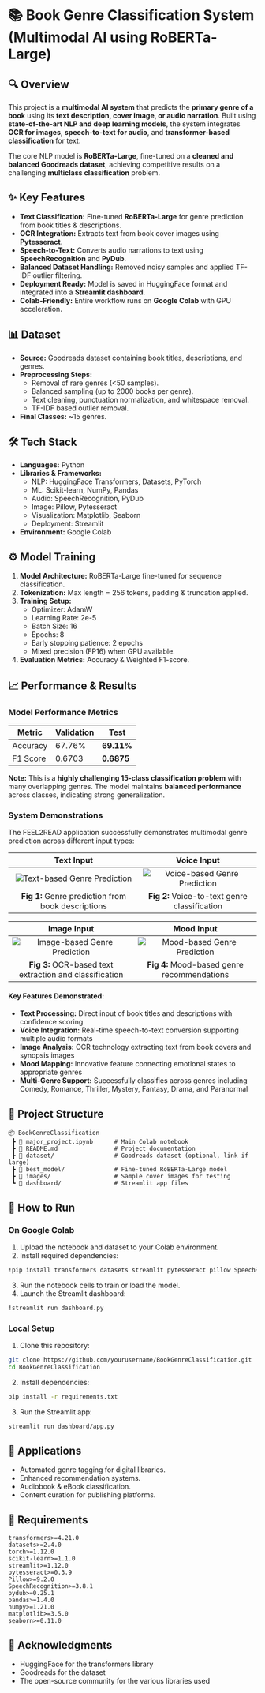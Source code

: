 # 📚 Book Genre Classification System (Multimodal AI using RoBERTa-Large)

## 🔍 Overview
This project is a **multimodal AI system** that predicts the **primary genre of a book** using its **text description, cover image, or audio narration**. Built using **state-of-the-art NLP and deep learning models**, the system integrates **OCR for images**, **speech-to-text for audio**, and **transformer-based classification** for text.

The core NLP model is **RoBERTa-Large**, fine-tuned on a **cleaned and balanced Goodreads dataset**, achieving competitive results on a challenging **multiclass classification** problem.

## ✨ Key Features
* **Text Classification:** Fine-tuned **RoBERTa-Large** for genre prediction from book titles & descriptions.
* **OCR Integration:** Extracts text from book cover images using **Pytesseract**.
* **Speech-to-Text:** Converts audio narrations to text using **SpeechRecognition** and **PyDub**.
* **Balanced Dataset Handling:** Removed noisy samples and applied TF-IDF outlier filtering.
* **Deployment Ready:** Model is saved in HuggingFace format and integrated into a **Streamlit dashboard**.
* **Colab-Friendly:** Entire workflow runs on **Google Colab** with GPU acceleration.

## 📊 Dataset
* **Source:** Goodreads dataset containing book titles, descriptions, and genres.
* **Preprocessing Steps:**
  * Removal of rare genres (<50 samples).
  * Balanced sampling (up to 2000 books per genre).
  * Text cleaning, punctuation normalization, and whitespace removal.
  * TF-IDF based outlier removal.
* **Final Classes:** ~15 genres.

## 🛠 Tech Stack
* **Languages:** Python
* **Libraries & Frameworks:**
  * NLP: HuggingFace Transformers, Datasets, PyTorch
  * ML: Scikit-learn, NumPy, Pandas
  * Audio: SpeechRecognition, PyDub
  * Image: Pillow, Pytesseract
  * Visualization: Matplotlib, Seaborn
  * Deployment: Streamlit
* **Environment:** Google Colab

## ⚙️ Model Training
1. **Model Architecture:** RoBERTa-Large fine-tuned for sequence classification.
2. **Tokenization:** Max length = 256 tokens, padding & truncation applied.
3. **Training Setup:**
   * Optimizer: AdamW
   * Learning Rate: 2e-5
   * Batch Size: 16
   * Epochs: 8
   * Early stopping patience: 2 epochs
   * Mixed precision (FP16) when GPU available.
4. **Evaluation Metrics:** Accuracy & Weighted F1-score.

## 📈 Performance & Results

### Model Performance Metrics
| Metric | Validation | Test |
|--------|------------|------|
| Accuracy | 67.76% | **69.11%** |
| F1 Score | 0.6703 | **0.6875** |

**Note:** This is a **highly challenging 15-class classification problem** with many overlapping genres. The model maintains **balanced performance** across classes, indicating strong generalization.

### System Demonstrations
The FEEL2READ application successfully demonstrates multimodal genre prediction across different input types:

<div align="center">

| Text Input | Voice Input |
|:----------:|:-----------:|
| ![Text-based Genre Prediction](https://github.com/user-attachments/assets/9f9a6835-43c0-4b50-9f61-823d08157084) | ![Voice-based Genre Prediction](https://github.com/user-attachments/assets/2a98eefc-6310-4fce-9818-107586361ce1) |
| **Fig 1:** Genre prediction from book descriptions | **Fig 2:** Voice-to-text genre classification |

| Image Input | Mood Input |
|:-----------:|:----------:|
| ![Image-based Genre Prediction](https://github.com/user-attachments/assets/d53dc514-14e2-4488-b30a-976ef265e9fe) | ![Mood-based Genre Prediction](https://github.com/user-attachments/assets/71ff2b7d-106d-445e-b013-c25aeaafc5b5) |
| **Fig 3:** OCR-based text extraction and classification | **Fig 4:** Mood-based genre recommendations |

</div>

#### Key Features Demonstrated:
- **Text Processing:** Direct input of book titles and descriptions with confidence scoring
- **Voice Integration:** Real-time speech-to-text conversion supporting multiple audio formats  
- **Image Analysis:** OCR technology extracting text from book covers and synopsis images
- **Mood Mapping:** Innovative feature connecting emotional states to appropriate genres
- **Multi-Genre Support:** Successfully classifies across genres including Comedy, Romance, Thriller, Mystery, Fantasy, Drama, and Paranormal

## 📂 Project Structure
```
📦 BookGenreClassification
 ┣ 📜 major_project.ipynb      # Main Colab notebook
 ┣ 📜 README.md                # Project documentation
 ┣ 📂 dataset/                 # Goodreads dataset (optional, link if large)
 ┣ 📂 best_model/              # Fine-tuned RoBERTa-Large model
 ┣ 📂 images/                  # Sample cover images for testing
 ┗ 📂 dashboard/               # Streamlit app files
```

## 🚀 How to Run

### On Google Colab
1. Upload the notebook and dataset to your Colab environment.
2. Install required dependencies:
```bash
!pip install transformers datasets streamlit pytesseract pillow SpeechRecognition pydub scikit-learn
```
3. Run the notebook cells to train or load the model.
4. Launch the Streamlit dashboard:
```bash
!streamlit run dashboard.py
```

### Local Setup
1. Clone this repository:
```bash
git clone https://github.com/yourusername/BookGenreClassification.git
cd BookGenreClassification
```
2. Install dependencies:
```bash
pip install -r requirements.txt
```
3. Run the Streamlit app:
```bash
streamlit run dashboard/app.py
```

## 🎯 Applications
* Automated genre tagging for digital libraries.
* Enhanced recommendation systems.
* Audiobook & eBook classification.
* Content curation for publishing platforms.

## 🔧 Requirements
```
transformers>=4.21.0
datasets>=2.4.0
torch>=1.12.0
scikit-learn>=1.1.0
streamlit>=1.12.0
pytesseract>=0.3.9
Pillow>=9.2.0
SpeechRecognition>=3.8.1
pydub>=0.25.1
pandas>=1.4.0
numpy>=1.21.0
matplotlib>=3.5.0
seaborn>=0.11.0
```
## 🙏 Acknowledgments
* HuggingFace for the transformers library
* Goodreads for the dataset
* The open-source community for the various libraries used
